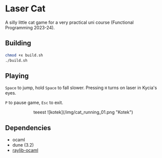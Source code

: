 # Laser Cat

A silly little cat game for a very practical uni course (Functional Programming 2023-24).

## Building

```bash
chmod +x build.sh
./build.sh
```

## Playing

`Space` to jump, hold `Space` to fall slower. Pressing `H` turns on laser in Kycia's eyes.

`P` to pause game, `Esc` to exit.

<p style="text-align: center;">
teeest
![kotek](/img/cat_running_01.png "Kotek")
</p>

## Dependencies

- ocaml
- dune (3.2)
- [raylib-ocaml](https://github.com/tjammer/raylib-ocaml)
